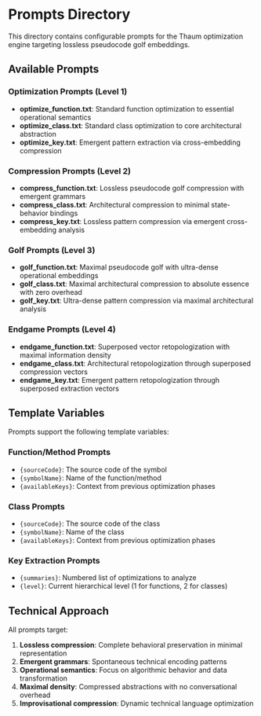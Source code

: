 # Prompts Directory

This directory contains configurable prompts for the Thaum optimization engine targeting lossless pseudocode golf embeddings.

## Available Prompts

### Optimization Prompts (Level 1)
- **optimize_function.txt**: Standard function optimization to essential operational semantics
- **optimize_class.txt**: Standard class optimization to core architectural abstraction  
- **optimize_key.txt**: Emergent pattern extraction via cross-embedding compression

### Compression Prompts (Level 2)
- **compress_function.txt**: Lossless pseudocode golf compression with emergent grammars
- **compress_class.txt**: Architectural compression to minimal state-behavior bindings
- **compress_key.txt**: Lossless pattern compression via emergent cross-embedding analysis

### Golf Prompts (Level 3)
- **golf_function.txt**: Maximal pseudocode golf with ultra-dense operational embeddings
- **golf_class.txt**: Maximal architectural compression to absolute essence with zero overhead
- **golf_key.txt**: Ultra-dense pattern compression via maximal architectural analysis

### Endgame Prompts (Level 4)
- **endgame_function.txt**: Superposed vector retopologization with maximal information density
- **endgame_class.txt**: Architectural retopologization through superposed compression vectors
- **endgame_key.txt**: Emergent pattern retopologization through superposed extraction vectors

## Template Variables

Prompts support the following template variables:

### Function/Method Prompts
- `{sourceCode}`: The source code of the symbol
- `{symbolName}`: Name of the function/method
- `{availableKeys}`: Context from previous optimization phases

### Class Prompts  
- `{sourceCode}`: The source code of the class
- `{symbolName}`: Name of the class
- `{availableKeys}`: Context from previous optimization phases

### Key Extraction Prompts
- `{summaries}`: Numbered list of optimizations to analyze
- `{level}`: Current hierarchical level (1 for functions, 2 for classes)

## Technical Approach

All prompts target:
1. **Lossless compression**: Complete behavioral preservation in minimal representation
2. **Emergent grammars**: Spontaneous technical encoding patterns
3. **Operational semantics**: Focus on algorithmic behavior and data transformation
4. **Maximal density**: Compressed abstractions with no conversational overhead
5. **Improvisational compression**: Dynamic technical language optimization